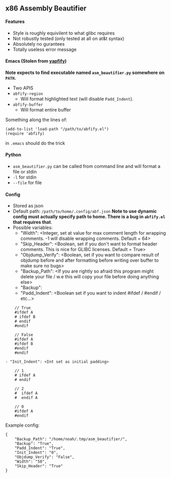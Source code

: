 ## x86 Assembly Beautifier


#### Features
- Style is roughly equivilent to what glibc requires
- Not robustly tested (only tested at all on at&t syntax)
- Absolutely no gurantees 
- Totally useless error message




#### Emacs (Stolen from [yapfify](https://github.com/JorisE/yapfify))

**Note expects to find executable named `asm_beautifier.py` somewhere on `PATH`.**

- Two APIS
- `abfify-region`
    - Will format highlighted text (will disable `Padd_Indent`).
- `abfify-buffer`
    - Will format entire buffer
    
Something along the lines of:

```
(add-to-list 'load-path "/path/to/abfify.el")
(require 'abfify)
```

in `.emacs` should do the trick

#### Python

- `asm_beautifier.py` can be called from command line and will format a file or stdin
- `-l` for stdin
- `--file` for file

#### Config

- Stored as json
- Default path: `/path/to/home/.config/abf.json` **Note to use dynamic config must actually specify path to home. There is a bug in `abfify.el` that requires that**.
- Possible variables:
    - "Width": <Integer, set at value for max comment length for wrapping comments. -1 will disable wrapping comments. Default = 64>
    - "Skip_Header": <Boolean, set if you don't want to format header comments. This is nice for GLIBC licenses. Default = True>
    - "Objdump_Verify": <Boolean, set if you want to compare result of objdump before and after formatting before writing over buffer to make sure no bugs>
    - "Backup_Path": <If you are rightly so afraid this program might delete your file / w.e this will copy your file before doing anything else>
    - "Backup": <Boolean to specify if you want to use this backup path feature>
    - "Padd_Indent": <Boolean set if you want to indent #ifdef / #endif / etc...>
```
    // True
    #ifdef A
    # ifdef B
    # endif
    #endif
    
    // False
    #ifdef A
    #ifdef B
    #endif
    #endif
```
    - "Init_Indent": <Int set as initial padding>
```
    // 1
    # ifdef A
    # endif
    
    // 2
    #  ifdef A
    #  endif A
    
    // 0
    #ifdef A
    #endif
```

Example config:
```
{
    "Backup_Path": "/home/noah/.tmp/asm_beautifier/",
    "Backup": "True",
    "Padd_Indent": "True",
    "Init_Indent": "0",
    "Objdump_Verify": "False",
    "Width": "58",
    "Skip_Header": "True"
}

```
